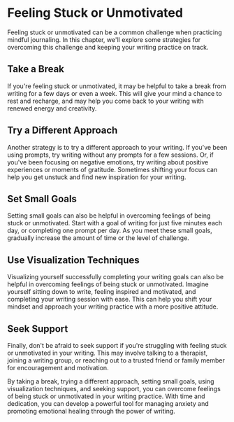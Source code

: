 Feeling Stuck or Unmotivated
===========================================================================================

Feeling stuck or unmotivated can be a common challenge when practicing mindful journaling. In this chapter, we'll explore some strategies for overcoming this challenge and keeping your writing practice on track.

Take a Break
------------

If you're feeling stuck or unmotivated, it may be helpful to take a break from writing for a few days or even a week. This will give your mind a chance to rest and recharge, and may help you come back to your writing with renewed energy and creativity.

Try a Different Approach
------------------------

Another strategy is to try a different approach to your writing. If you've been using prompts, try writing without any prompts for a few sessions. Or, if you've been focusing on negative emotions, try writing about positive experiences or moments of gratitude. Sometimes shifting your focus can help you get unstuck and find new inspiration for your writing.

Set Small Goals
---------------

Setting small goals can also be helpful in overcoming feelings of being stuck or unmotivated. Start with a goal of writing for just five minutes each day, or completing one prompt per day. As you meet these small goals, gradually increase the amount of time or the level of challenge.

Use Visualization Techniques
----------------------------

Visualizing yourself successfully completing your writing goals can also be helpful in overcoming feelings of being stuck or unmotivated. Imagine yourself sitting down to write, feeling inspired and motivated, and completing your writing session with ease. This can help you shift your mindset and approach your writing practice with a more positive attitude.

Seek Support
------------

Finally, don't be afraid to seek support if you're struggling with feeling stuck or unmotivated in your writing. This may involve talking to a therapist, joining a writing group, or reaching out to a trusted friend or family member for encouragement and motivation.

By taking a break, trying a different approach, setting small goals, using visualization techniques, and seeking support, you can overcome feelings of being stuck or unmotivated in your writing practice. With time and dedication, you can develop a powerful tool for managing anxiety and promoting emotional healing through the power of writing.
